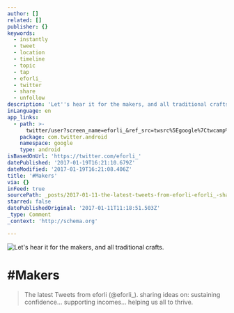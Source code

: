 ```yaml
---
author: []
related: []
publisher: {}
keywords:
  - instantly
  - tweet
  - location
  - timeline
  - topic
  - tap
  - eforli_
  - twitter
  - share
  - unfollow
description: 'Let''s hear it for the makers, and all traditional crafts.'
inLanguage: en
app_links:
  - path: >-
      twitter/user?screen_name=eforli_&ref_src=twsrc%5Egoogle%7Ctwcamp%5Eandroidseo%7Ctwgr%5Eprofile
    package: com.twitter.android
    namespace: google
    type: android
isBasedOnUrl: 'https://twitter.com/eforli_'
datePublished: '2017-01-19T16:21:10.679Z'
dateModified: '2017-01-19T16:21:08.406Z'
title: '#Makers'
via: {}
inFeed: true
sourcePath: _posts/2017-01-11-the-latest-tweets-from-eforli-eforli_-sharing-ideas-on.md
starred: false
datePublishedOriginal: '2017-01-11T11:18:51.503Z'
_type: Comment
_context: 'http://schema.org'

---
```

![Let's hear it for the makers, and all traditional crafts.](https://the-grid-user-content.s3-us-west-2.amazonaws.com/e3dd3534-ca2f-4287-8e7d-03753be911cd.jpg)

# \#Makers

> The latest Tweets from eforli (@eforli\_). sharing ideas on: sustaining confidence... supporting incomes... helping us all to thrive.